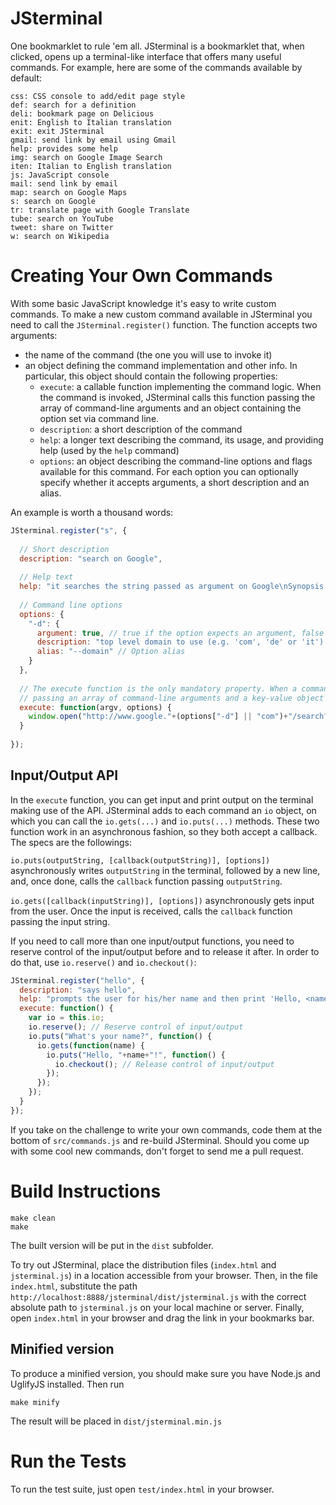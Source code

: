 JSterminal
==========

One bookmarklet to rule 'em all. JSterminal is a bookmarklet that, when clicked, opens up a terminal-like interface that offers many useful commands. For example, here are some of the commands available by default:

    css: CSS console to add/edit page style
    def: search for a definition
    deli: bookmark page on Delicious
    enit: English to Italian translation
    exit: exit JSterminal
    gmail: send link by email using Gmail
    help: provides some help
    img: search on Google Image Search
    iten: Italian to English translation
    js: JavaScript console
    mail: send link by email
    map: search on Google Maps
    s: search on Google
    tr: translate page with Google Translate
    tube: search on YouTube
    tweet: share on Twitter
    w: search on Wikipedia

Creating Your Own Commands
==========================

With some basic JavaScript knowledge it's easy to write custom commands. To make a new custom command available in JSterminal you need to call the `JSterminal.register()` function. The function accepts two arguments:

* the name of the command (the one you will use to invoke it)
* an object defining the command implementation and other info. In particular, this object should contain the following properties:
  - `execute`: a callable function implementing the command logic. When the command is invoked, JSterminal calls this function passing the array of command-line arguments and an object containing the option set via command line.
  - `description`: a short description of the command
  - `help`: a longer text describing the command, its usage, and providing help (used by the `help` command)
  - `options`: an object describing the command-line options and flags available for this command. For each option you can optionally specify whether it accepts arguments, a short description and an alias.

An example is worth a thousand words:

```javascript
JSterminal.register("s", {
  
  // Short description
  description: "search on Google",
  
  // Help text
  help: "it searches the string passed as argument on Google\nSynopsis:\n  s SEARCH_QUERY",
  
  // Command line options
  options: {
    "-d": {
      argument: true, // true if the option expects an argument, false if it is just a flag
      description: "top level domain to use (e.g. 'com', 'de' or 'it'). Default is 'com'.", // Option description
      alias: "--domain" // Option alias
    }
  },
  
  // The execute function is the only mandatory property. When a command is invoked, JSterminal calls its execute() function
  // passing an array of command-line arguments and a key-value object containing command-line options set in the invocation.
  execute: function(argv, options) {
    window.open("http://www.google."+(options["-d"] || "com")+"/search?q="+argv.join("+"));
  }
  
});
```

Input/Output API
----------------

In the `execute` function, you can get input and print output on the terminal making use of the API. JSterminal adds to each command an `io` object, on which you can call the `io.gets(...)` and `io.puts(...)` methods. These two function work in an asynchronous fashion, so they both accept a callback. The specs are the followings:

`io.puts(outputString, [callback(outputString)], [options])`
  asynchronously writes `outputString` in the terminal, followed by a new line, and, once done, calls the `callback` function passing `outputString`.

`io.gets([callback(inputString)], [options])`
  asynchronously gets input from the user. Once the input is received, calls the `callback` function passing the input string.

If you need to call more than one input/output functions, you need to reserve control of the input/output before and to release it after. In order to do that, use `io.reserve()` and `io.checkout()`:

```javascript
JSterminal.register("hello", {
  description: "says hello",
  help: "prompts the user for his/her name and then print 'Hello, <name>!'",
  execute: function() {
    var io = this.io;
    io.reserve(); // Reserve control of input/output
    io.puts("What's your name?", function() {
      io.gets(function(name) {
        io.puts("Hello, "+name+"!", function() {
          io.checkout(); // Release control of input/output
        });
      });
    });
  }
});
```

If you take on the challenge to write your own commands, code them at the bottom of `src/commands.js` and re-build JSterminal. Should you come up with some cool new commands, don't forget to send me a pull request.


Build Instructions
==================

    make clean
    make

The built version will be put in the `dist` subfolder.

To try out JSterminal, place the distribution files (`index.html` and `jsterminal.js`) in a location accessible from your browser. Then, in the file `index.html`, substitute the path `http://localhost:8888/jsterminal/dist/jsterminal.js` with the correct absolute path to `jsterminal.js` on your local machine or server. Finally, open `index.html` in your browser and drag the link in your bookmarks bar.


Minified version
----------------

To produce a minified version, you should make sure you have Node.js and UglifyJS installed. Then run

    make minify

The result will be placed in `dist/jsterminal.min.js`


Run the Tests
=============

To run the test suite, just open `test/index.html` in your browser.